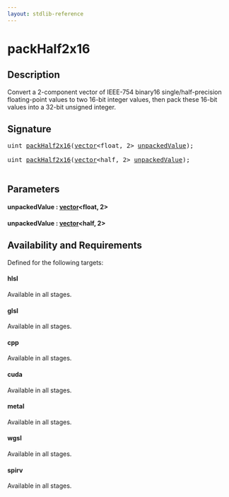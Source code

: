 ```yaml
---
layout: stdlib-reference
---
```


# packHalf2x16

## Description

Convert a 2-component vector of IEEE-754 binary16 single/half-precision floating-point
values to two 16-bit integer values, then pack these 16-bit values into a
32-bit unsigned integer.




## Signature 

<pre>
<span class="code_keyword">uint</span> <a href="packhalf2x16-4.html">packHalf2x16</a>(<a href="index.html" class="code_type">vector</a>&lt;<span class="code_keyword">float</span>, 2&gt; <a href="packhalf2x16-4.html#decl-unpackedValue" class="code_param">unpackedValue</a>);

<span class="code_keyword">uint</span> <a href="packhalf2x16-4.html">packHalf2x16</a>(<a href="index.html" class="code_type">vector</a>&lt;<span class="code_keyword">half</span>, 2&gt; <a href="packhalf2x16-4.html#decl-unpackedValue" class="code_param">unpackedValue</a>);

</pre>

## Parameters

####  <a id="decl-unpackedValue"></a>unpackedValue  : [vector](../types/vector/index)\<float, 2\>
####  <a id="decl-unpackedValue"></a>unpackedValue  : [vector](../types/vector/index)\<half, 2\>

## Availability and Requirements

Defined for the following targets:

#### hlsl
Available in all stages.

#### glsl
Available in all stages.

#### cpp
Available in all stages.

#### cuda
Available in all stages.

#### metal
Available in all stages.

#### wgsl
Available in all stages.

#### spirv
Available in all stages.



